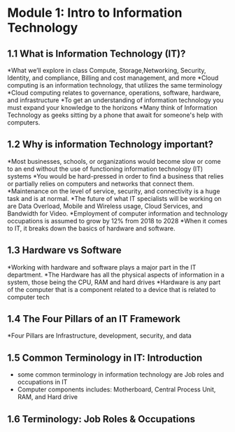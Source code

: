 # Module 1: Intro to Information Technology
## 1.1 What is Information Technology (IT)?
*What we’ll explore in class Compute, Storage,Networking, Security, Identity, and compliance, Billing and cost management, and more 
*Cloud computing is an information technology, that utilizes the same terminology
*Cloud computing relates to governance, operations, software, hardware, and infrastructure
*To get an understanding of information technology you must expand your knowledge to the horizons
*Many think of Information Technology as geeks sitting by a phone that await for someone's help with computers.
## 1.2 Why is information Technology important?
*Most businesses, schools, or organizations would become slow or come to an end without the use of functioning information technology (IT) systems 
*You would be hard-pressed in order to find a business that relies or partially relies on computers and networks that connect them.
*Maintenance on the level of service, security, and connectivity is a huge task and is at normal.
*The future of what IT specialists will be working on are Data Overload, Mobile and Wireless usage, Cloud Services, and Bandwidth for Video.
*Employment of computer information and technology occupations is assumed to grow by 12% from 2018 to 2028
*When it comes to IT, it breaks down the basics of hardware and software.
## 1.3 Hardware vs Software
*Working with hardware and software plays a major part in the IT department.
*The Hardware has all the physical aspects of information in a system, those being the CPU, RAM and hard drives 
*Hardware is any part of the computer that is a component related to a device that is related to computer tech
## 1.4 The Four Pillars of an IT Framework
*Four Pillars are Infrastructure, development, security, and data
## 1.5 Common Terminology in IT: Introduction
* some common terminology in information technology are Job roles and occupations in IT
* Computer components includes: Motherboard, Central Process Unit, RAM, and Hard drive
## 1.6 Terminology: Job Roles & Occupations

